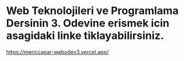 # Web Teknolojileri ve Programlama Dersinin 3. Odevine erismek icin asagidaki linke tiklayabilirsiniz.

https://mericcapar-webodev3.vercel.app/
